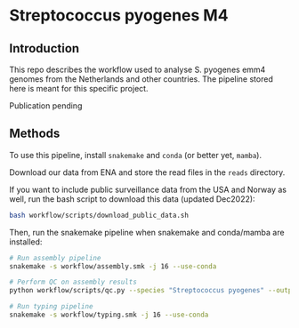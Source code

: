 # **Streptococcus pyogenes** M4

## Introduction

This repo describes the workflow used to analyse S. pyogenes emm4 genomes from the Netherlands and other countries. The pipeline stored here is meant for this specific project.

Publication pending

## Methods

To use this pipeline, install `snakemake` and `conda` (or better yet, `mamba`).

Download our data from ENA and store the read files in the `reads` directory.

If you want to include public surveillance data from the USA and Norway as well, run the bash script to download this data (updated Dec2022):

```bash
bash workflow/scripts/download_public_data.sh
```

Then, run the snakemake pipeline when snakemake and conda/mamba are installed:

```bash
# Run assembly pipeline
snakemake -s workflow/assembly.smk -j 16 --use-conda

# Perform QC on assembly results
python workflow/scripts/qc.py --species "Streptococcus pyogenes" --output "backup/qc_report_spyo.tsv"

# Run typing pipeline
snakemake -s workflow/typing.smk -j 16 --use-conda
```
